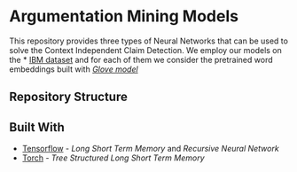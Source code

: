 # Argumentation Mining Models

This repository provides three types of Neural Networks that can be used to solve the Context Independent Claim Detection.
We employ our models on the * [IBM dataset](http://www.research.ibm.com/haifa/dept/vst/debating_data.shtml) and for each of them we consider the pretrained word embeddings built with [*Glove model*](http://www.research.ibm.com/haifa/dept/vst/debating_data.shtml)


## Repository Structure



## Built With

* [Tensorflow](https://www.tensorflow.org/) - *Long Short Term Memory* and *Recursive Neural Network*
* [Torch](http://torch.ch/) - *Tree Structured Long Short Term Memory*




